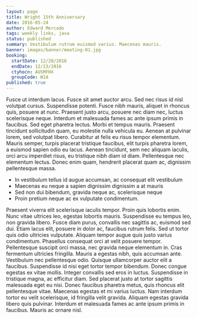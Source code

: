 ```yaml
---
layout: page
title: Wright 15th Anniversary
date: 2016-05-24
author: Edward Mercado
tags: weekly links, java
status: published
summary: Vestibulum rutrum euismod varius. Maecenas mauris.
banner: images/banner/meeting-01.jpg
booking:
  startDate: 12/20/2016
  endDate: 12/23/2016
  ctyhocn: AUSMFHX
  groupCode: W1A
published: true
---
```

Fusce ut interdum lacus. Fusce sit amet auctor arcu. Sed nec risus id nisl volutpat cursus. Suspendisse potenti. Fusce nibh mauris, aliquet in rhoncus quis, posuere at nunc. Praesent justo arcu, posuere nec diam nec, luctus scelerisque neque. Interdum et malesuada fames ac ante ipsum primis in faucibus. Sed eget pharetra lectus. Morbi et tempus mauris. Praesent tincidunt sollicitudin quam, eu molestie nulla vehicula eu. Aenean at pulvinar lorem, sed volutpat libero. Curabitur at felis eu risus tempor elementum. Mauris semper, turpis placerat tristique faucibus, elit turpis pharetra lorem, a euismod sapien odio eu lacus. Aenean tincidunt, sem nec aliquam iaculis, orci arcu imperdiet risus, eu tristique nibh diam id diam. Pellentesque nec elementum lectus. Donec enim quam, hendrerit placerat quam ac, dignissim pellentesque massa.

* In vestibulum tellus id augue accumsan, ac consequat elit vestibulum
* Maecenas eu neque a sapien dignissim dignissim a at mauris
* Sed non dui bibendum, gravida neque ac, scelerisque neque
* Proin pretium neque ac ex vulputate condimentum.

Praesent viverra elit scelerisque iaculis tempor. Proin quis lobortis enim. Nunc vitae ultrices leo, egestas lobortis mauris. Suspendisse eu tempus leo, non gravida libero. Fusce diam purus, convallis nec sagittis ac, euismod sed dui. Etiam lacus elit, posuere in dolor ac, faucibus rutrum felis. Sed ut tortor quis odio ultricies vulputate. Aliquam tempor augue quis justo varius condimentum. Phasellus consequat orci at velit posuere tempor.
Pellentesque suscipit orci massa, nec gravida neque elementum in. Cras fermentum ultricies fringilla. Mauris a egestas nibh, quis accumsan ante. Vestibulum nec pellentesque odio. Quisque ullamcorper auctor elit a faucibus. Suspendisse id nisi eget tortor tempor bibendum. Donec congue egestas ex vitae mollis. Integer convallis sed eros in luctus. Suspendisse in tristique magna, ac efficitur diam. Sed placerat justo at tortor sagittis malesuada eget eu nisi. Donec faucibus pharetra metus, quis rhoncus elit pellentesque vitae. Maecenas egestas et mi varius luctus. Nam interdum tortor eu velit scelerisque, id fringilla velit gravida. Aliquam egestas gravida libero quis pulvinar. Interdum et malesuada fames ac ante ipsum primis in faucibus. Mauris ac ornare nisl.
